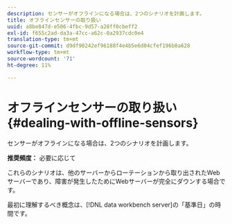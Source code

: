 ```yaml
---
description: センサーがオフラインになる場合は、2つのシナリオを計画します。
title: オフラインセンサーの取り扱い
uuid: a8be847d-e506-4fbc-9d57-a28ff0cbeff2
exl-id: f655c2ad-da3a-47cc-a62c-0a2937cdc0e4
translation-type: tm+mt
source-git-commit: d9df90242ef96188f4e4b5e6d04cfef196b0a628
workflow-type: tm+mt
source-wordcount: '71'
ht-degree: 11%

---
```


# オフラインセンサーの取り扱い{#dealing-with-offline-sensors}

センサーがオフラインになる場合は、2つのシナリオを計画します。

**推奨頻度：** 必要に応じて

これらのシナリオは、他のサーバーからローテーションから取り出されたWebサーバーであり、障害が発生したためにWebサーバーが完全にダウンする場合です。

最初に理解するべき概念は、[!DNL data workbench server]の「基準日」の時間です。

